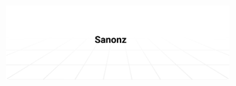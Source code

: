 <a href="https://timo.sh/?ref=github-header"><img alt="Social banner for Sanonz" src="https://github.com/sanonz/sanonz/raw/master/assets/header.svg"/></a>
